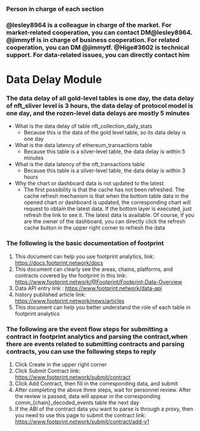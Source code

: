### Person in charge of each section
### @lesley8964 is a colleague in charge of the market. For market-related cooperation, you can contact DM@lesley8964. @jimmytf is in charge of business cooperation. For related cooperation, you can DM @jimmytf. @Hige#3602 is technical support. For data-related issues, you can directly contact him

# Data Delay Module
### The data delay of all gold-level tables is one day, the data delay of nft_sliver level is 3 hours, the data delay of protocol model is one day, and the rozen-level data delays are mostly 5 minutes
 - What is the data delay of table nft_collection_daily_stats
    - Because this is the data of the gold level table, so its data delay is one day
 - What is the data latency of ethereum_transactions table 
    - Because this table is a silver-level table, the data delay is within 5 minutes
 - What is the data latency of the nft_transactions table
    - Because this table is a silver-level table, the data delay is within 3 hours
 - Why the chart or dashboard data is not updated to the latest
    - The first possibility is that the cache has not been refreshed. The cache refresh mechanism is that when the bottom table data in the opened chart or dashboard is updated, the corresponding chart will request to obtain the latest data. If the bottom layer is executed, just refresh the link to see it. The latest data is available. Of course, if you are the owner of the dashboard, you can directly click the refresh cache button in the upper right corner to refresh the data

### The following is the basic documentation of footprint
1. This document can help you use footprint analytics, link: https://docs.footprint.network/docs
2. This document can clearly see the areas, chains, platforms, and contracts covered by the footprint in this link: https://www.footprint.network/@Footprint/Footprint-Data-Overview
3. Data API entry link : https://www.footprint.network/data-api
4. history published article link: https://www.footprint.network/news/articles
5. This document can help you better understand the role of each table in footprint analytics


### The following are the event flow steps for submitting a contract in footprint analytics and parsing the contract,when there are events related to submitting contracts and parsing contracts, you can use the following steps to reply
1. Click Create in the upper right corner
2. Click Submit Contract link: https://www.footprint.network/submit/contract
3. Click Add Contract, then fill in the corresponding data, and submit
4. After completing the above three steps, wait for personnel review. After the review is passed, data will appear in the corresponding comm_{chain}_decoded_events table the next day
5. If the ABI of the contract data you want to parse is through a proxy, then you need to use this page to submit the contract link: https://www.footprint.network/submit/contract/add-v1

